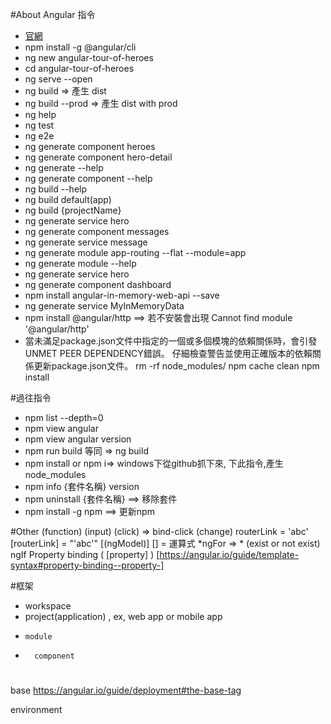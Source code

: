 #About Angular 指令
* [官網](https://angular.io/guide/quickstart)
* npm install -g @angular/cli
* ng new angular-tour-of-heroes
* cd angular-tour-of-heroes
* ng serve --open
* ng build  => 產生 dist
* ng build --prod  => 產生 dist with prod
* ng help
* ng test
* ng e2e
* ng generate component heroes
* ng generate component hero-detail
* ng generate --help
* ng generate component --help
* ng build --help
* ng build default(app)
* ng build {projectName}
* ng generate service hero
* ng generate component messages
* ng generate service message
* ng generate module app-routing --flat --module=app
* ng generate module --help
* ng generate service hero
* ng generate component dashboard
* npm install angular-in-memory-web-api --save
* ng generate service MyInMemoryData
* npm install @angular/http  ==> 若不安裝會出現  Cannot find module '@angular/http'
* 當未滿足package.json文件中指定的一個或多個模塊的依賴關係時，會引發UNMET PEER DEPENDENCY錯誤。 仔細檢查警告並使用正確版本的依賴關係更新package.json文件。
  rm -rf node_modules/
  npm cache clean
  npm install


#過往指令
* npm list --depth=0
* npm view angular
* npm view angular version
* npm run build 等同 => ng build
* npm install or npm i=> windows下從github抓下來, 下此指令,產生node_modules
* npm info {套件名稱} version
* npm uninstall {套件名稱} ==> 移除套件
* npm install -g npm ==> 更新npm


#Other
(function)
(input) 
(click) => bind-click
(change)
routerLink = 'abc'
[routerLink] = "'abc'"
[(ngModel)]
[] = 運算式
*ngFor => * (exist or not exist)
ngIf
Property binding ( [property] ) [https://angular.io/guide/template-syntax#property-binding--property-]


#框架
* workspace 
*   project(application) , ex, web app or mobile app 
*     module 
*       component


# 
base
https://angular.io/guide/deployment#the-base-tag

environment
